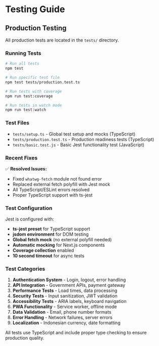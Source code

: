# Testing Guide

## Production Testing

All production tests are located in the `tests/` directory.

### Running Tests

```bash
# Run all tests
npm test

# Run specific test file
npm test tests/production.test.ts

# Run tests with coverage
npm run test:coverage

# Run tests in watch mode
npm run test:watch
```

### Test Files

- `tests/setup.ts` - Global test setup and mocks (TypeScript)
- `tests/production.test.ts` - Production readiness tests (TypeScript)
- `tests/basic.test.js` - Basic Jest functionality test (JavaScript)

### Recent Fixes

✅ **Resolved Issues:**
- Fixed `whatwg-fetch` module not found error
- Replaced external fetch polyfill with Jest mock
- All TypeScript/ESLint errors resolved
- Proper TypeScript support with ts-jest

### Test Configuration

Jest is configured with:
- **ts-jest preset** for TypeScript support
- **jsdom environment** for DOM testing
- **Global fetch mock** (no external polyfill needed)
- **Automatic mocking** for Next.js components
- **Coverage collection** enabled
- **10 second timeout** for async tests

### Test Categories

1. **Authentication System** - Login, logout, error handling
2. **API Integration** - Government APIs, payment gateway
3. **Performance Tests** - Load times, data processing
4. **Security Tests** - Input sanitization, JWT validation
5. **Accessibility Tests** - ARIA labels, keyboard navigation
6. **PWA Functionality** - Service worker, offline mode
7. **Data Validation** - Email, phone number formats
8. **Error Handling** - Network failures, server errors
9. **Localization** - Indonesian currency, date formatting

All tests use TypeScript and include proper type checking to ensure production quality.
